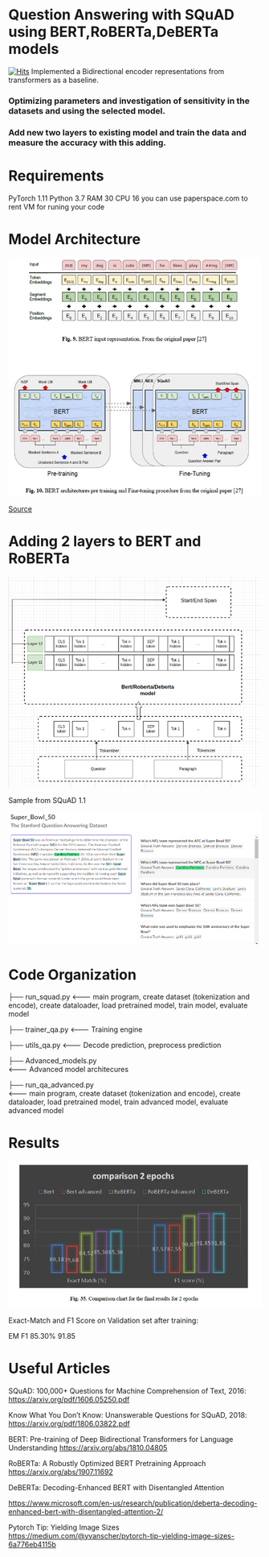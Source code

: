 # Question Answering with SQuAD using BERT,RoBERTa,DeBERTa models

[![Hits](https://hits.seeyoufarm.com/api/count/incr/badge.svg?url=https%3A%2F%2Fgithub.com%2Fgjbae1212%2Fhit-counter&count_bg=%2379C83D&title_bg=%23555555&icon=&icon_color=%23E7E7E7&title=hits&edge_flat=false)](https://hits.seeyoufarm.com)
Implemented a Bidirectional encoder representations from transformers as a baseline.

### Optimizing parameters and investigation of sensitivity in the datasets and using the selected model.
### Add new two layers to existing model and train the data and measure the accuracy with this adding.
 
# Requirements
PyTorch 1.11
Python 3.7
RAM 30
CPU 16
you can use paperspace.com to rent VM for runing your code

# Model Architecture

![This is an image](https://github.com/Ahmedashorit/Question-Answer-Final/blob/main/Code/images/BERT%20Architecture.jpg)


[Source](https://arxiv.org/abs/1810.04805)


# Adding 2 layers to BERT and RoBERTa

![This is an image](https://github.com/Ahmedashorit/Question-Answer-Final/blob/main/Code/images/Advanced-model.png)

Sample from SQuAD 1.1

![This is an image](https://github.com/Ahmedashorit/Question-Answer-Final/blob/main/Code/images/SQuAD%20sample%20of%20data.png)

# Code Organization

├── run_squad.py
<--- main program, create dataset (tokenization and encode), 
create dataloader, load pretrained model, train model, evaluate model

├── trainer_qa.py
<--- Training engine

├── utils_qa.py
<--- Decode prediction, preprocess prediction

├── Advanced_models.py  
<--- Advanced model architecures

├── run_qa_advanced.py  
<---  main program, create dataset (tokenization and encode), create dataloader, load pretrained model, train advanced model, evaluate advanced model

# Results

![This is an image](https://github.com/Ahmedashorit/Question-Answer-Final/blob/main/Code/images/result.jpg)

Exact-Match and F1 Score on Validation set after training:

EM	F1
85.30%  91.85  

# Useful Articles

SQuAD: 100,000+ Questions for Machine Comprehension of Text, 2016: https://arxiv.org/pdf/1606.05250.pdf

Know What You Don’t Know: Unanswerable Questions for SQuAD, 2018: https://arxiv.org/pdf/1806.03822.pdf

BERT: Pre-training of Deep Bidirectional Transformers for Language Understanding https://arxiv.org/abs/1810.04805

RoBERTa: A Robustly Optimized BERT Pretraining Approach https://arxiv.org/abs/1907.11692

DeBERTa: Decoding-Enhanced BERT with Disentangled Attention

https://www.microsoft.com/en-us/research/publication/deberta-decoding-enhanced-bert-with-disentangled-attention-2/

Pytorch Tip: Yielding Image Sizes https://medium.com/@yvanscher/pytorch-tip-yielding-image-sizes-6a776eb4115b
